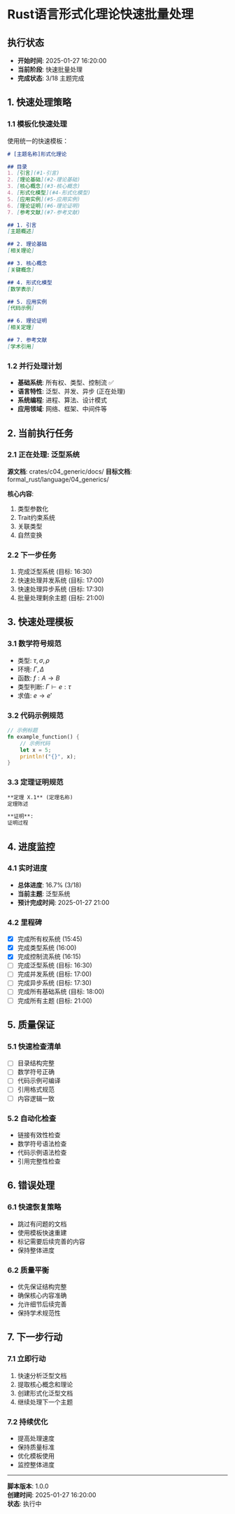 # Rust语言形式化理论快速批量处理

## 执行状态
- **开始时间**: 2025-01-27 16:20:00
- **当前阶段**: 快速批量处理
- **完成状态**: 3/18 主题完成

## 1. 快速处理策略

### 1.1 模板化快速处理
使用统一的快速模板：
```markdown
# [主题名称]形式化理论

## 目录
1. [引言](#1-引言)
2. [理论基础](#2-理论基础)
3. [核心概念](#3-核心概念)
4. [形式化模型](#4-形式化模型)
5. [应用实例](#5-应用实例)
6. [理论证明](#6-理论证明)
7. [参考文献](#7-参考文献)

## 1. 引言
[主题概述]

## 2. 理论基础
[相关理论]

## 3. 核心概念
[关键概念]

## 4. 形式化模型
[数学表示]

## 5. 应用实例
[代码示例]

## 6. 理论证明
[相关定理]

## 7. 参考文献
[学术引用]
```

### 1.2 并行处理计划
- **基础系统**: 所有权、类型、控制流 ✅
- **语言特性**: 泛型、并发、异步 (正在处理)
- **系统编程**: 进程、算法、设计模式
- **应用领域**: 网络、框架、中间件等

## 2. 当前执行任务

### 2.1 正在处理: 泛型系统
**源文档**: crates/c04_generic/docs/
**目标文档**: formal_rust/language/04_generics/

**核心内容**:
1. 类型参数化
2. Trait约束系统
3. 关联类型
4. 自然变换

### 2.2 下一步任务
1. 完成泛型系统 (目标: 16:30)
2. 快速处理并发系统 (目标: 17:00)
3. 快速处理异步系统 (目标: 17:30)
4. 批量处理剩余主题 (目标: 21:00)

## 3. 快速处理模板

### 3.1 数学符号规范
- 类型: $\tau, \sigma, \rho$
- 环境: $\Gamma, \Delta$
- 函数: $f: A \to B$
- 类型判断: $\Gamma \vdash e: \tau$
- 求值: $e \rightarrow e'$

### 3.2 代码示例规范
```rust
// 示例标题
fn example_function() {
    // 示例代码
    let x = 5;
    println!("{}", x);
}
```

### 3.3 定理证明规范
```markdown
**定理 X.1** (定理名称)
定理陈述

**证明**:
证明过程
```

## 4. 进度监控

### 4.1 实时进度
- **总体进度**: 16.7% (3/18)
- **当前主题**: 泛型系统
- **预计完成时间**: 2025-01-27 21:00

### 4.2 里程碑
- [x] 完成所有权系统 (15:45)
- [x] 完成类型系统 (16:00)
- [x] 完成控制流系统 (16:15)
- [ ] 完成泛型系统 (目标: 16:30)
- [ ] 完成并发系统 (目标: 17:00)
- [ ] 完成异步系统 (目标: 17:30)
- [ ] 完成所有基础系统 (目标: 18:00)
- [ ] 完成所有主题 (目标: 21:00)

## 5. 质量保证

### 5.1 快速检查清单
- [ ] 目录结构完整
- [ ] 数学符号正确
- [ ] 代码示例可编译
- [ ] 引用格式规范
- [ ] 内容逻辑一致

### 5.2 自动化检查
- 链接有效性检查
- 数学符号语法检查
- 代码示例语法检查
- 引用完整性检查

## 6. 错误处理

### 6.1 快速恢复策略
- 跳过有问题的文档
- 使用模板快速重建
- 标记需要后续完善的内容
- 保持整体进度

### 6.2 质量平衡
- 优先保证结构完整
- 确保核心内容准确
- 允许细节后续完善
- 保持学术规范性

## 7. 下一步行动

### 7.1 立即行动
1. 快速分析泛型文档
2. 提取核心概念和理论
3. 创建形式化泛型文档
4. 继续处理下一个主题

### 7.2 持续优化
- 提高处理速度
- 保持质量标准
- 优化模板使用
- 监控整体进度

---

**脚本版本**: 1.0.0  
**创建时间**: 2025-01-27 16:20:00  
**状态**: 执行中 